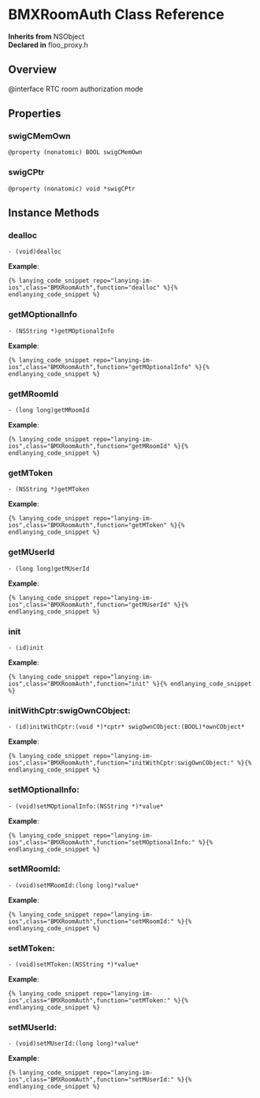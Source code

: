 # BMXRoomAuth Class Reference

  **Inherits from** NSObject  
  **Declared in** floo_proxy.h  

## Overview

@interface RTC room authorization mode

## Properties

<a name="//api/name/swigCMemOwn" title="swigCMemOwn"></a>
### swigCMemOwn

`@property (nonatomic) BOOL swigCMemOwn`

<a name="//api/name/swigCPtr" title="swigCPtr"></a>
### swigCPtr

`@property (nonatomic) void *swigCPtr`

<a title="Instance Methods" name="instance_methods"></a>
## Instance Methods

<a name="//api/name/dealloc" title="dealloc"></a>
### dealloc

`- (void)dealloc`

<a name="//api/name/getMOptionalInfo" title="getMOptionalInfo"></a>
**Example**:
```
{% lanying_code_snippet repo="lanying-im-ios",class="BMXRoomAuth",function="dealloc" %}{% endlanying_code_snippet %}
```
### getMOptionalInfo

`- (NSString *)getMOptionalInfo`

<a name="//api/name/getMRoomId" title="getMRoomId"></a>
**Example**:
```
{% lanying_code_snippet repo="lanying-im-ios",class="BMXRoomAuth",function="getMOptionalInfo" %}{% endlanying_code_snippet %}
```
### getMRoomId

`- (long long)getMRoomId`

<a name="//api/name/getMToken" title="getMToken"></a>
**Example**:
```
{% lanying_code_snippet repo="lanying-im-ios",class="BMXRoomAuth",function="getMRoomId" %}{% endlanying_code_snippet %}
```
### getMToken

`- (NSString *)getMToken`

<a name="//api/name/getMUserId" title="getMUserId"></a>
**Example**:
```
{% lanying_code_snippet repo="lanying-im-ios",class="BMXRoomAuth",function="getMToken" %}{% endlanying_code_snippet %}
```
### getMUserId

`- (long long)getMUserId`

<a name="//api/name/init" title="init"></a>
**Example**:
```
{% lanying_code_snippet repo="lanying-im-ios",class="BMXRoomAuth",function="getMUserId" %}{% endlanying_code_snippet %}
```
### init

`- (id)init`

<a name="//api/name/initWithCptr:swigOwnCObject:" title="initWithCptr:swigOwnCObject:"></a>
**Example**:
```
{% lanying_code_snippet repo="lanying-im-ios",class="BMXRoomAuth",function="init" %}{% endlanying_code_snippet %}
```
### initWithCptr:swigOwnCObject:

`- (id)initWithCptr:(void *)*cptr* swigOwnCObject:(BOOL)*ownCObject*`

<a name="//api/name/setMOptionalInfo:" title="setMOptionalInfo:"></a>
**Example**:
```
{% lanying_code_snippet repo="lanying-im-ios",class="BMXRoomAuth",function="initWithCptr:swigOwnCObject:" %}{% endlanying_code_snippet %}
```
### setMOptionalInfo:

`- (void)setMOptionalInfo:(NSString *)*value*`

<a name="//api/name/setMRoomId:" title="setMRoomId:"></a>
**Example**:
```
{% lanying_code_snippet repo="lanying-im-ios",class="BMXRoomAuth",function="setMOptionalInfo:" %}{% endlanying_code_snippet %}
```
### setMRoomId:

`- (void)setMRoomId:(long long)*value*`

<a name="//api/name/setMToken:" title="setMToken:"></a>
**Example**:
```
{% lanying_code_snippet repo="lanying-im-ios",class="BMXRoomAuth",function="setMRoomId:" %}{% endlanying_code_snippet %}
```
### setMToken:

`- (void)setMToken:(NSString *)*value*`

<a name="//api/name/setMUserId:" title="setMUserId:"></a>
**Example**:
```
{% lanying_code_snippet repo="lanying-im-ios",class="BMXRoomAuth",function="setMToken:" %}{% endlanying_code_snippet %}
```
### setMUserId:

`- (void)setMUserId:(long long)*value*`

**Example**:
```
{% lanying_code_snippet repo="lanying-im-ios",class="BMXRoomAuth",function="setMUserId:" %}{% endlanying_code_snippet %}
```
